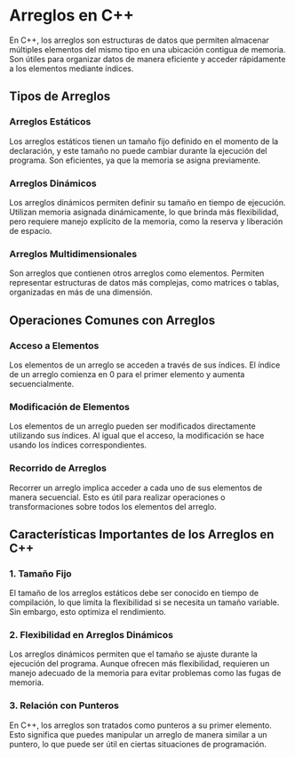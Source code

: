 # Arreglos en C++

En C++, los arreglos son estructuras de datos que permiten almacenar múltiples elementos del mismo tipo en una ubicación contigua de memoria. Son útiles para organizar datos de manera eficiente y acceder rápidamente a los elementos mediante índices.

## Tipos de Arreglos

### Arreglos Estáticos
Los arreglos estáticos tienen un tamaño fijo definido en el momento de la declaración, y este tamaño no puede cambiar durante la ejecución del programa. Son eficientes, ya que la memoria se asigna previamente.

### Arreglos Dinámicos
Los arreglos dinámicos permiten definir su tamaño en tiempo de ejecución. Utilizan memoria asignada dinámicamente, lo que brinda más flexibilidad, pero requiere manejo explícito de la memoria, como la reserva y liberación de espacio.

### Arreglos Multidimensionales
Son arreglos que contienen otros arreglos como elementos. Permiten representar estructuras de datos más complejas, como matrices o tablas, organizadas en más de una dimensión.

## Operaciones Comunes con Arreglos

### Acceso a Elementos
Los elementos de un arreglo se acceden a través de sus índices. El índice de un arreglo comienza en 0 para el primer elemento y aumenta secuencialmente.

### Modificación de Elementos
Los elementos de un arreglo pueden ser modificados directamente utilizando sus índices. Al igual que el acceso, la modificación se hace usando los índices correspondientes.

### Recorrido de Arreglos
Recorrer un arreglo implica acceder a cada uno de sus elementos de manera secuencial. Esto es útil para realizar operaciones o transformaciones sobre todos los elementos del arreglo.

## Características Importantes de los Arreglos en C++

### 1. Tamaño Fijo
El tamaño de los arreglos estáticos debe ser conocido en tiempo de compilación, lo que limita la flexibilidad si se necesita un tamaño variable. Sin embargo, esto optimiza el rendimiento.

### 2. Flexibilidad en Arreglos Dinámicos
Los arreglos dinámicos permiten que el tamaño se ajuste durante la ejecución del programa. Aunque ofrecen más flexibilidad, requieren un manejo adecuado de la memoria para evitar problemas como las fugas de memoria.

### 3. Relación con Punteros
En C++, los arreglos son tratados como punteros a su primer elemento. Esto significa que puedes manipular un arreglo de manera similar a un puntero, lo que puede ser útil en ciertas situaciones de programación.

